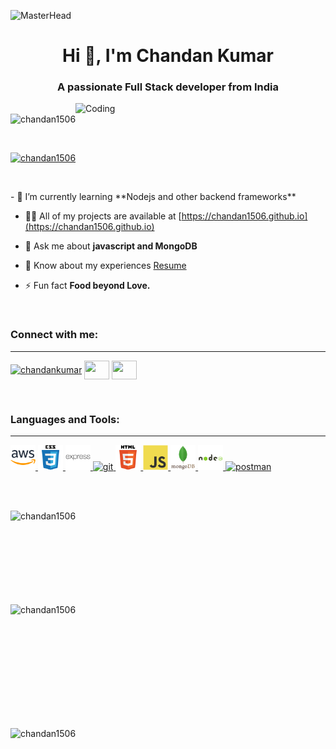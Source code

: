 ![MasterHead](https://user-images.githubusercontent.com/95478989/198955082-6e78ebb5-e1e4-49f9-8d32-6e5af3984dcd.gif)
<h1 align="center">Hi 👋, I'm Chandan Kumar</h1>
<h3 align="center">A passionate Full Stack developer from India</h3>

<img align="right" alt="Coding" width="400" src="https://mir-s3-cdn-cf.behance.net/project_modules/disp/1e166b113111309.60217f715c007.gif">


<p align="left"> <img src="https://komarev.com/ghpvc/?username=chandan1506&label=Profile%20views&color=0e75b6&style=flat" alt="chandan1506" /> </p>
<br>
<p align="left"> <a href="https://github.com/ryo-ma/github-profile-trophy"><img src="https://github-profile-trophy.vercel.app/?username=chandan1506" alt="chandan1506" /></a> </p>

<p align="left"> <a href="https://twitter.com/" target="blank"><img src="https://img.shields.io/twitter/follow/?logo=twitter&style=for-the-badge" alt="" /></a> </p>
- 🌱 I’m currently learning **Nodejs and other backend frameworks**

- 👨‍💻 All of my projects are available at [https://chandan1506.github.io](https://chandan1506.github.io)

- 💬 Ask me about **javascript and MongoDB**

<!-- - 📫 How to reach me **ck893607@gmail.com** -->

- 📄 Know about my experiences <a href="https://drive.google.com/file/d/1p8v9YRHPNQ6rQkRQk_PS9NpsTeFT7aDZ/view?usp=sharing">Resume</a>

- ⚡ Fun fact **Food beyond Love.**

<br>

<h3 align="left">Connect with me:</h3>

<hr>

<p align="left">
<a href="https://www.linkedin.com/in/chandan-kumar-4390b4246/" target="blank"><img align="center" src="https://raw.githubusercontent.com/rahuldkjain/github-profile-readme-generator/master/src/images/icons/Social/linked-in-alt.svg" alt="chandankumar" height="30" width="40" /></a>
   <a href="https://www.hackerrank.com/" target="blank"><img align="center"
                src="https://cdn.worldvectorlogo.com/logos/hackerrank.svg"
                alt="" height="30" width="40" /></a>
        <a href="https://www.leetcode.com/" target="blank"><img align="center"
                src="https://www.svgrepo.com/show/306328/leetcode.svg"
                alt="" height="30" width="40" /></a>
</p>
<br>

<h3 align="left">Languages and Tools:</h3>

<hr>

<p align="left"> <a href="https://aws.amazon.com" target="_blank" rel="noreferrer"> <img src="https://raw.githubusercontent.com/devicons/devicon/master/icons/amazonwebservices/amazonwebservices-original-wordmark.svg" alt="aws" width="40" height="40"/> </a> <a href="https://www.w3schools.com/css/" target="_blank" rel="noreferrer"> <img src="https://raw.githubusercontent.com/devicons/devicon/master/icons/css3/css3-original-wordmark.svg" alt="css3" width="40" height="40"/> </a> <a href="https://expressjs.com" target="_blank" rel="noreferrer"> <img src="https://raw.githubusercontent.com/devicons/devicon/master/icons/express/express-original-wordmark.svg" alt="express" width="40" height="40"/> </a> <a href="https://git-scm.com/" target="_blank" rel="noreferrer"> <img src="https://www.vectorlogo.zone/logos/git-scm/git-scm-icon.svg" alt="git" width="40" height="40"/> </a> <a href="https://www.w3.org/html/" target="_blank" rel="noreferrer"> <img src="https://raw.githubusercontent.com/devicons/devicon/master/icons/html5/html5-original-wordmark.svg" alt="html5" width="40" height="40"/> </a> <a href="https://developer.mozilla.org/en-US/docs/Web/JavaScript" target="_blank" rel="noreferrer"> <img src="https://raw.githubusercontent.com/devicons/devicon/master/icons/javascript/javascript-original.svg" alt="javascript" width="40" height="40"/> </a> <a href="https://www.mongodb.com/" target="_blank" rel="noreferrer"> <img src="https://raw.githubusercontent.com/devicons/devicon/master/icons/mongodb/mongodb-original-wordmark.svg" alt="mongodb" width="40" height="40"/> </a> <a href="https://nodejs.org" target="_blank" rel="noreferrer"> <img src="https://raw.githubusercontent.com/devicons/devicon/master/icons/nodejs/nodejs-original-wordmark.svg" alt="nodejs" width="40" height="40"/> </a> <a href="https://postman.com" target="_blank" rel="noreferrer"> <img src="https://www.vectorlogo.zone/logos/getpostman/getpostman-icon.svg" alt="postman" width="40" height="40"/> </a> </p>

<br>
<br>
<p><img align="left" src="https://github-readme-stats.vercel.app/api/top-langs?username=chandan1506&show_icons=true&locale=en&layout=compact" alt="chandan1506" /></p>
<br>
<br>
<br>
<br>
<br>
<br>
<br>
<br>

<p>&nbsp;<img align="left" src="https://github-readme-stats.vercel.app/api?username=chandan1506&show_icons=true&locale=en" alt="chandan1506" /></p>
<br>
<br>
<br>
<br>
<br>
<br>
<br>
<br>
<br>
<p><img align="left" src="https://github-readme-streak-stats.herokuapp.com/?user=chandan1506&" alt="chandan1506" /></p>
